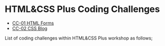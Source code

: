 # HTML&CSS Plus Coding Challenges

- [CC-01 HTML Forms](./cc01.pdf)
- [CC-02 CSS Blog](./CC-02-CSS-Blog/README.pdf)

List of coding challenges within HTML&CSS Plus workshop as follows;

